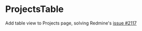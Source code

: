 # ProjectsTable

Add table view to Projects page, solving Redmine's [issue #2117](http://www.redmine.org/issues/2117)

